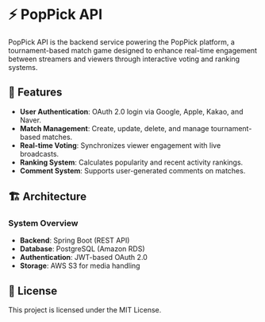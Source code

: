 # ⚡ PopPick API

PopPick API is the backend service powering the PopPick platform, a tournament-based match game designed to enhance real-time engagement between streamers and viewers through interactive voting and ranking systems.

## 🚀 Features

- **User Authentication**: OAuth 2.0 login via Google, Apple, Kakao, and Naver.
- **Match Management**: Create, update, delete, and manage tournament-based matches.
- **Real-time Voting**: Synchronizes viewer engagement with live broadcasts.
- **Ranking System**: Calculates popularity and recent activity rankings.
- **Comment System**: Supports user-generated comments on matches.

## 🏗 Architecture

### System Overview
- **Backend**: Spring Boot (REST API)
- **Database**: PostgreSQL (Amazon RDS)
- **Authentication**: JWT-based OAuth 2.0
- **Storage**: AWS S3 for media handling

## 📄 License
This project is licensed under the MIT License.


